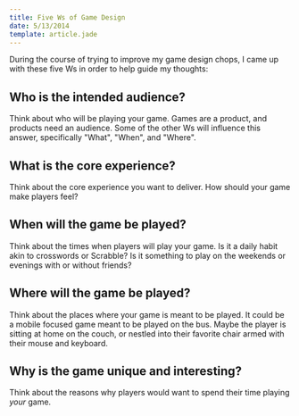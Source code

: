 ```yaml
---
title: Five Ws of Game Design
date: 5/13/2014
template: article.jade
---
```

During the course of trying to improve my game design chops, I came up with these five Ws in order to help guide my thoughts:

## Who is the intended audience?

Think about who will be playing your game. Games are a product, and products need an audience. Some of the other Ws will influence this answer, specifically "What", "When", and "Where".

## What is the core experience?

Think about the core experience you want to deliver. How should your game make players feel?

## When will the game be played?

Think about the times when players will play your game. Is it a daily habit akin to crosswords or Scrabble? Is it something to play on the weekends or evenings with or without friends?

## Where will the game be played?

Think about the places where your game is meant to be played. It could be a mobile focused game meant to be played on the bus. Maybe the player is sitting at home on the couch, or nestled into their favorite chair armed with their mouse and keyboard.

## Why is the game unique and interesting?

Think about the reasons why players would want to spend their time playing *your* game.
